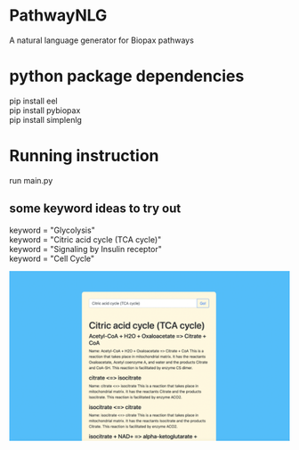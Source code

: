 # PathwayNLG
A natural language generator for Biopax pathways

# python package dependencies
pip install eel  
pip install pybiopax  
pip install simplenlg  


# Running instruction
run main.py

## some keyword ideas to try out
keyword = "Glycolysis"  
keyword = "Citric acid cycle (TCA cycle)"  
keyword = "Signaling by Insulin receptor"  
keyword = "Cell Cycle"


![alt text](https://github.com/RealShiningCloud/PathwayNLG/blob/main/PathwayNLG_demo.png)
